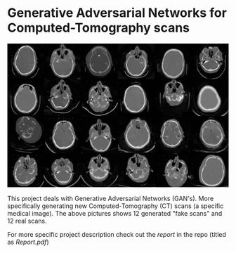# Generative Adversarial Networks for Computed-Tomography scans

![experiment.png](experiment.png)	



This project deals with Generative Adversarial Networks (GAN's). More specifically generating new Computed-Tomography (CT) scans (a specific medical image).  The above pictures shows 12 generated "fake scans" and 12 real scans. 

For more specific project description check out the *report* in the repo (titled as *Report.pdf*) 

